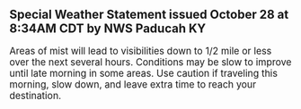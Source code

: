 <p>
   <h2>Special Weather Statement issued October 28 at 8:34AM CDT by NWS Paducah KY</h2>
   <div style="font-size:120%">Areas of mist will lead to visibilities down to 1/2 mile or less
      over the next several hours. Conditions may be slow to improve
      until late morning in some areas. Use caution if traveling this
      morning, slow down, and leave extra time to reach your
      destination.
   </div>
</p>